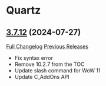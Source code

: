 # Quartz

## [3.7.12](https://github.com/Nevcairiel/Quartz/tree/3.7.12) (2024-07-27)
[Full Changelog](https://github.com/Nevcairiel/Quartz/compare/3.7.11...3.7.12) [Previous Releases](https://github.com/Nevcairiel/Quartz/releases)

- Fix syntax error  
- Remove 10.2.7 from the TOC  
- Update slash command for WoW 11  
- Update C\_AddOns API  
